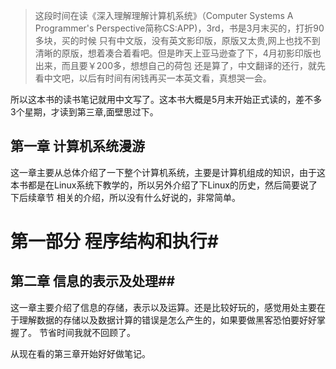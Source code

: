 >  这段时间在读《深入理解理解计算机系统》（Computer Systems A Programmer's Perspective简称CS:APP)，3rd，书是3月末买的，打折90多块，买的时候
>只有中文版，没有英文影印版，原版又太贵,网上也找不到清晰的原版，想着凑合着看吧。但是昨天上亚马逊查了下，4月初影印版也出来，而且要￥200多，想想自己的荷包
>还是算了，中文翻译的还行，就先看中文吧，以后有时间有闲钱再买一本英文看，真想哭一会。

所以这本书的读书笔记就用中文写了。这本书大概是5月末开始正式读的，差不多3个星期，才读到第三章,面壁思过下。

## 第一章 计算机系统漫游 ##
  这一章主要从总体介绍了一下整个计算机系统，主要是计算机组成的知识，由于这本书都是在Linux系统下教学的，所以另外介绍了下Linux的历史，然后简要说了下后续章节
相关的介绍，所以没有什么好说的，非常简单。

# 第一部分 程序结构和执行#
## 第二章 信息的表示及处理##
  这一章主要介绍了信息的存储，表示以及运算。还是比较好玩的，感觉用处主要在于理解数据的存储以及数据计算的错误是怎么产生的，如果要做黑客恐怕要好好掌握了。
  节省时间我就不回顾了。
  
  从现在看的第三章开始好好做笔记。
